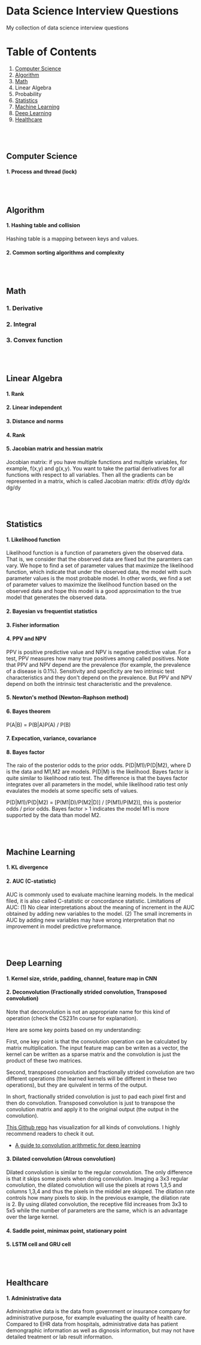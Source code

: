 # Data Science Interview Questions
My collection of data science interview questions

# Table of Contents
1. [Computer Science](#computer-science)
2. [Algorithm](#algorithm)
3. [Math](#math)
4. Linear Algebra
5. Probability
6. [Statistics](#statistics)
7. [Machine Learning](#machine-learning)
8. [Deep Learning](#deep-learning)
9. [Healthcare](#healthcare)

<br><br>
## Computer Science

#### 1\. Process and thread (lock)


<br><br>
## Algorithm

#### 1\. Hashing table and collision
Hashing table is a mapping between keys and values.

#### 2\. Common sorting algorithms and complexity 


<br><br>
## Math

### 1\. Derivative

### 2\. Integral

### 3\. Convex function

<br><br>
## Linear Algebra

#### 1\. Rank

#### 2\. Linear independent

#### 3\. Distance and norms

#### 4\. Rank


#### 5\. Jacobian matrix and  hessian matrix
Jocobian matrix: if you have multiple functions and multiple variables, for example, f(x,y) and g(x,y). You want to take the partial derivatives for all functions with respect to all variables. Then all the gradients can be represented in a matrix, which is called Jacobian matrix:
df/dx  df/dy
dg/dx  dg/dy

<br><br>
## Statistics

#### 1\. Likelihood function
Likelihood function is a function of parameters given the observed data. That is, we consider that the observed data are fixed but the paramters can vary. We hope to find a set of parameter values that maximize the likelihood function, which indicate that under the observed data, the model with such parameter values is the most probable model. In other words, we find a set of parameter values to maximize the likelihood function based on the observed data and hope this model is a good approximation to the true model that generates the observed data.

#### 2\. Bayesian vs frequentist statistics


#### 3\. Fisher information

#### 4\. PPV and NPV
PPV is positive predictive value and NPV is negative predictive value. For a test, PPV measures how many true positives among called positives. Note that PPV and NPV depend are the prevalence (for example, the prevalence of a disease is 0.1%). Sensitivity and specificity are two intrinsic test characteristics and they don't depend on the prevalence. But PPV and NPV depend on both the intrinsic test characteristic and the prevalence.

#### 5\.  Newton's method (Newton–Raphson method)

#### 6\.  Bayes theorem
P(A|B) = P(B|A)P(A) / P(B)

#### 7\.  Expecation, variance, covariance

#### 8\. Bayes factor
The raio of the posterior odds to the prior odds. P(D|M1)/P(D|M2), where D is the data and M1,M2 are models. P(D|M) is the likelihood. Bayes factor is quite similar to likelihood ratio test. The difference is that the bayes factor integrates over all parameters in the model, while likelihood ratio test only evaulates the models at some specific sets of values.  

P(D|M1)/P(D|M2) = [P(M1|D)/P(M2|D)] / [P(M1)/P(M2)], this is posterior odds / prior odds. Bayes factor > 1 indicates the model M1 is more supported by the data than model M2. 


<br><br>
## Machine Learning

#### 1\. KL divergence

#### 2\. AUC (C-statistic)
AUC is commonly used to evaluate machine learning models. In the medical filed, it is also called C-statistic or concordance statistic.
Limitations of AUC: (1) No clear interpretations about the meaning of increment in the AUC obtained by adding new variables to the model. (2) The small increments in AUC by adding new variables may have wrong interpretation that no improvement in model predictive preformance. 





<br><br>
## Deep Learning

#### 1. Kernel size, stride, padding, channel, feature map in CNN


#### 2. Deconvolution (Fractionally strided convolution, Transposed convolution)
Note that deconvolution is not an appropriate name for this kind of operation (check the CS231n course for explanation). 

Here are some key points based on my understanding:

First, one key point is that the convolution operation can be calculated by matrix multiplication. The input feature map can be writen as a vector, the kernel can be written as a sparse matrix and the convolution is just the product of these two matrices.   

Second, transposed convolution and fractionally strided convolution are two different operations (the learned kernels will be different in these two operations), but they are quivalent in terms of the output. 

In short, fractionally strided convolution is just to pad each pixel first and then do convolution.  Transposed convolution is just to transpose the convolution matrix and apply it to the original output (the output in the convolution). 

[This Github repo](https://github.com/vdumoulin/conv_arithmetic) has visualization for all kinds of convolutions. I highly recommend readers to check it out. 


* [A guide to convolution arithmetic for deep learning](https://arxiv.org/pdf/1603.07285v1.pdf)

#### 3. Dilated convolution (Atrous convolution)
Dilated convolution is similar to the regular convolution. The only difference is that it skips some pixels when doing convolution. Imaging a 3x3 regular convolution, the dilated convolution will use the pixels at rows 1,3,5 and columns 1,3,4 and thus the pixels in the middel are skipped. The dilation rate controls how many pixels to skip. In the previous example, the dilation rate is 2. By using dilated convolution, the receptive fild increases from 3x3 to 5x5 while the number of parameters are the same, which is an advantage over the large kernel. 

#### 4\. Saddle point, minimax point, stationary point


#### 5\. LSTM cell and GRU cell

<br><br>
## Healthcare

#### 1\. Administrative data
Administrative data is the data from government or insurance company for administrative purpose, for example evaluating the quality of health care. Compared to EHR data from hospitals, administrative data has patient demongraphic information as well as dignosis information, but may not have detailed treatment or lab result information.   
